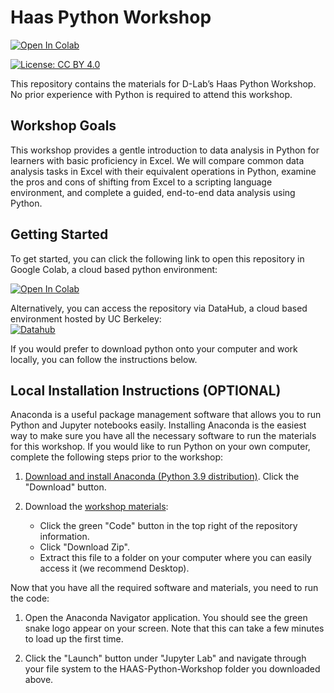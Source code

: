 # Haas Python Workshop

<a target="_blank" href="https://colab.research.google.com/github/dlab-berkeley/HAAS-Python-Workshop">
  <img src="https://colab.research.google.com/assets/colab-badge.svg" alt="Open In Colab"/>
</a>

[![License: CC BY 4.0](https://img.shields.io/badge/License-CC_BY_4.0-lightgrey.svg)](https://creativecommons.org/licenses/by/4.0/)

This repository contains the materials for D-Lab’s Haas Python Workshop. No prior experience with Python is required to attend this workshop.

## Workshop Goals

This workshop provides a gentle introduction to data analysis in Python for learners with basic proficiency in Excel. We will compare common data analysis tasks in Excel with their equivalent operations in Python, examine the pros and cons of shifting from Excel to a scripting language environment, and complete a guided, end-to-end data analysis using Python.

## Getting Started
To get started, you can click the following link to open this repository in Google Colab, a cloud based python environment:  

<a target="_blank" href="https://colab.research.google.com/github/dlab-berkeley/HAAS-Python-Workshop">
  <img src="https://colab.research.google.com/assets/colab-badge.svg" alt="Open In Colab"/>
</a>  

Alternatively, you can access the repository via DataHub, a cloud based environment hosted by UC Berkeley:  
[![Datahub](https://img.shields.io/badge/launch-datahub-blue)](https://datahub.berkeley.edu/hub/user-redirect/git-pull?repo=https%3A%2F%2Fgithub.com%2Fdlab-berkeley%2FHAAS-Python-Workshop&urlpath=tree%2FHAAS-Python-Workshop%2F&branch=main)

If you would prefer to download python onto your computer and work locally, you can follow the instructions below.

## Local Installation Instructions (OPTIONAL)

Anaconda is a useful package management software that allows you to run Python
and Jupyter notebooks easily. Installing Anaconda is the easiest way to make
sure you have all the necessary software to run the materials for this workshop.
If you would like to run Python on your own computer, complete the following
steps prior to the workshop:

1. [Download and install Anaconda (Python 3.9
   distribution)](https://www.anaconda.com/products/individual). Click the
   "Download" button.

2. Download the [workshop
   materials](https://github.com/dlab-berkeley/HAAS-Python-Workshop):

   -   Click the green "Code" button in the top right of the repository
        information.
   -   Click "Download Zip".
   -   Extract this file to a folder on your computer where you can easily
        access it (we recommend Desktop).

Now that you have all the required software and materials, you need to run the code:
1. Open the Anaconda Navigator application. You should see the green snake logo appear on your screen. Note that this can take a few minutes to load up the first time.

2. Click the "Launch" button under "Jupyter Lab" and navigate through your file system to the HAAS-Python-Workshop folder you downloaded above.